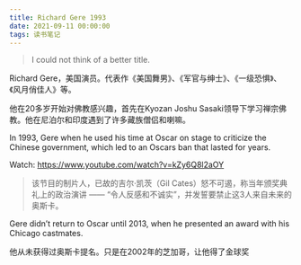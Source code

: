 ```yaml
---
title: Richard Gere 1993
date: 2021-09-11 00:00:00
tags: 读书笔记
---
```


> I could not think of a better title. 

Richard Gere，美国演员。代表作《美国舞男》、《军官与绅士》、《一级恐惧》、《风月俏佳人》等。

他在20多岁开始对佛教感兴趣，首先在Kyozan Joshu Sasaki领导下学习禅宗佛教。他在尼泊尔和印度遇到了许多藏族僧侣和喇嘛。

In 1993, Gere when he used his time at Oscar on stage to criticize the Chinese government, which led to an Oscars ban that lasted for years.

Watch: https://www.youtube.com/watch?v=kZy6Q8l2aOY

> 该节目的制片人，已故的吉尔·凯茨（Gil Cates）怒不可遏，称当年颁奖典礼上的政治演讲 —— “令人反感和不诚实”，并发誓要禁止这3人来自未来的奥斯卡。

Gere didn’t return to Oscar until 2013, when he presented an award with his Chicago castmates.

他从未获得过奥斯卡提名。只是在2002年的芝加哥，让他得了金球奖
